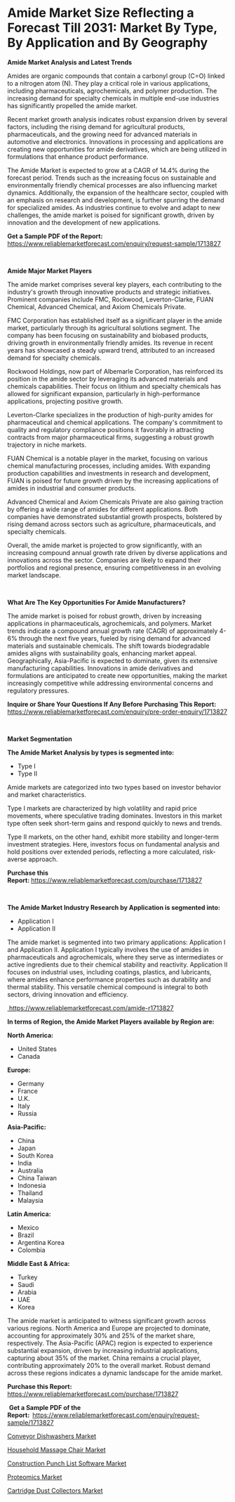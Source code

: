 <p><h1>Amide Market Size Reflecting a Forecast Till 2031: Market By Type, By Application and By Geography</h1></p><p><strong>Amide Market Analysis and Latest Trends</strong></p>
<p><p>Amides are organic compounds that contain a carbonyl group (C=O) linked to a nitrogen atom (N). They play a critical role in various applications, including pharmaceuticals, agrochemicals, and polymer production. The increasing demand for specialty chemicals in multiple end-use industries has significantly propelled the amide market.</p><p>Recent market growth analysis indicates robust expansion driven by several factors, including the rising demand for agricultural products, pharmaceuticals, and the growing need for advanced materials in automotive and electronics. Innovations in processing and applications are creating new opportunities for amide derivatives, which are being utilized in formulations that enhance product performance.</p><p>The Amide Market is expected to grow at a CAGR of 14.4% during the forecast period. Trends such as the increasing focus on sustainable and environmentally friendly chemical processes are also influencing market dynamics. Additionally, the expansion of the healthcare sector, coupled with an emphasis on research and development, is further spurring the demand for specialized amides. As industries continue to evolve and adapt to new challenges, the amide market is poised for significant growth, driven by innovation and the development of new applications.</p></p>
<p><strong>Get a Sample PDF of the Report:&nbsp;</strong> <a href="https://www.reliablemarketforecast.com/enquiry/request-sample/1713827?utm_campaign=1167&utm_medium=2&utm_source=Github&utm_content=ia&utm_term=22102024&utm_id=amide">https://www.reliablemarketforecast.com/enquiry/request-sample/1713827</a></p>
<p>&nbsp;</p>
<p><strong>Amide Major Market Players</strong></p>
<p><p>The amide market comprises several key players, each contributing to the industry's growth through innovative products and strategic initiatives. Prominent companies include FMC, Rockwood, Leverton-Clarke, FUAN Chemical, Advanced Chemical, and Axiom Chemicals Private.</p><p>FMC Corporation has established itself as a significant player in the amide market, particularly through its agricultural solutions segment. The company has been focusing on sustainability and biobased products, driving growth in environmentally friendly amides. Its revenue in recent years has showcased a steady upward trend, attributed to an increased demand for specialty chemicals.</p><p>Rockwood Holdings, now part of Albemarle Corporation, has reinforced its position in the amide sector by leveraging its advanced materials and chemicals capabilities. Their focus on lithium and specialty chemicals has allowed for significant expansion, particularly in high-performance applications, projecting positive growth.</p><p>Leverton-Clarke specializes in the production of high-purity amides for pharmaceutical and chemical applications. The company's commitment to quality and regulatory compliance positions it favorably in attracting contracts from major pharmaceutical firms, suggesting a robust growth trajectory in niche markets.</p><p>FUAN Chemical is a notable player in the market, focusing on various chemical manufacturing processes, including amides. With expanding production capabilities and investments in research and development, FUAN is poised for future growth driven by the increasing applications of amides in industrial and consumer products.</p><p>Advanced Chemical and Axiom Chemicals Private are also gaining traction by offering a wide range of amides for different applications. Both companies have demonstrated substantial growth prospects, bolstered by rising demand across sectors such as agriculture, pharmaceuticals, and specialty chemicals.</p><p>Overall, the amide market is projected to grow significantly, with an increasing compound annual growth rate driven by diverse applications and innovations across the sector. Companies are likely to expand their portfolios and regional presence, ensuring competitiveness in an evolving market landscape.</p></p>
<p>&nbsp;</p>
<p><strong>What Are The Key Opportunities For Amide Manufacturers?</strong></p>
<p><p>The amide market is poised for robust growth, driven by increasing applications in pharmaceuticals, agrochemicals, and polymers. Market trends indicate a compound annual growth rate (CAGR) of approximately 4-6% through the next five years, fueled by rising demand for advanced materials and sustainable chemicals. The shift towards biodegradable amides aligns with sustainability goals, enhancing market appeal. Geographically, Asia-Pacific is expected to dominate, given its extensive manufacturing capabilities. Innovations in amide derivatives and formulations are anticipated to create new opportunities, making the market increasingly competitive while addressing environmental concerns and regulatory pressures.</p></p>
<p><strong>Inquire or Share Your Questions If Any Before Purchasing This Report:</strong> <a href="https://www.reliablemarketforecast.com/enquiry/pre-order-enquiry/1713827?utm_campaign=1167&utm_medium=2&utm_source=Github&utm_content=ia&utm_term=22102024&utm_id=amide">https://www.reliablemarketforecast.com/enquiry/pre-order-enquiry/1713827</a></p>
<p>&nbsp;</p>
<p><strong>Market Segmentation</strong></p>
<p><strong>The Amide Market Analysis by types is segmented into:</strong></p>
<p><ul><li>Type I</li><li>Type II</li></ul></p>
<p><p>Amide markets are categorized into two types based on investor behavior and market characteristics. </p><p>Type I markets are characterized by high volatility and rapid price movements, where speculative trading dominates. Investors in this market type often seek short-term gains and respond quickly to news and trends.</p><p>Type II markets, on the other hand, exhibit more stability and longer-term investment strategies. Here, investors focus on fundamental analysis and hold positions over extended periods, reflecting a more calculated, risk-averse approach.</p></p>
<p><strong>Purchase this Report:&nbsp;</strong><a href="https://www.reliablemarketforecast.com/purchase/1713827?utm_campaign=1167&utm_medium=2&utm_source=Github&utm_content=ia&utm_term=22102024&utm_id=amide">https://www.reliablemarketforecast.com/purchase/1713827</a></p>
<p>&nbsp;</p>
<p><strong>The Amide Market Industry Research by Application is segmented into:</strong></p>
<p><ul><li>Application I</li><li>Application II</li></ul></p>
<p><p>The amide market is segmented into two primary applications: Application I and Application II. Application I typically involves the use of amides in pharmaceuticals and agrochemicals, where they serve as intermediates or active ingredients due to their chemical stability and reactivity. Application II focuses on industrial uses, including coatings, plastics, and lubricants, where amides enhance performance properties such as durability and thermal stability. This versatile chemical compound is integral to both sectors, driving innovation and efficiency.</p></p>
<p><a href="https://www.reliablemarketforecast.com/amide-r1713827?utm_campaign=1167&utm_medium=2&utm_source=Github&utm_content=ia&utm_term=22102024&utm_id=amide">&nbsp;https://www.reliablemarketforecast.com/amide-r1713827</a></p>
<p><strong>In terms of Region, the Amide Market Players available by Region are:</strong></p>
<p>
    <p> <strong> North America: </strong>
        <ul>
            <li>United States</li>
            <li>Canada</li>
        </ul>
        </p> 
    <p> <strong> Europe: </strong>
        <ul>
            <li>Germany</li>
            <li>France</li>
            <li>U.K.</li>
            <li>Italy</li>
            <li>Russia</li>
        </ul>
        </p> 
    <p> <strong> Asia-Pacific: </strong>
        <ul>
            <li>China</li>
            <li>Japan</li>
            <li>South Korea</li>
            <li>India</li>
            <li>Australia</li>
            <li>China Taiwan</li>
            <li>Indonesia</li>
            <li>Thailand</li>
            <li>Malaysia</li>
        </ul>
        </p> 
    <p> <strong> Latin America: </strong>
        <ul>
            <li>Mexico</li>
            <li>Brazil</li>
            <li>Argentina Korea</li>
            <li>Colombia</li>
        </ul>
        </p> 
    <p> <strong> Middle East & Africa: </strong>
        <ul>
            <li>Turkey</li>
            <li>Saudi</li>
            <li>Arabia</li>
            <li>UAE</li>
            <li>Korea</li>
        </ul>
    </p>
    </p>
<p><p>The amide market is anticipated to witness significant growth across various regions. North America and Europe are projected to dominate, accounting for approximately 30% and 25% of the market share, respectively. The Asia-Pacific (APAC) region is expected to experience substantial expansion, driven by increasing industrial applications, capturing about 35% of the market. China remains a crucial player, contributing approximately 20% to the overall market. Robust demand across these regions indicates a dynamic landscape for the amide market.</p></p>
<p><strong>Purchase this Report: </strong><a href="https://www.reliablemarketforecast.com/purchase/1713827?utm_campaign=1167&utm_medium=2&utm_source=Github&utm_content=ia&utm_term=22102024&utm_id=amide">https://www.reliablemarketforecast.com/purchase/1713827</a></p>
<p>&nbsp;<strong>Get a Sample PDF of the Report:&nbsp;&nbsp;</strong><a href="https://www.reliablemarketforecast.com/enquiry/request-sample/1713827?utm_campaign=1167&utm_medium=2&utm_source=Github&utm_content=ia&utm_term=22102024&utm_id=amide">https://www.reliablemarketforecast.com/enquiry/request-sample/1713827</a></p>
<p><strong></strong></p>
<p><p><a href="https://issuu.com/reportprime-2/docs/conveyor-dishwashers-market-size-20_4418d8b8614791?utm_campaign=1167&utm_medium=2&utm_source=Github&utm_content=ia&utm_term=22102024&utm_id=amide">Conveyor Dishwashers Market</a></p><p><a href="https://github.com/brunafxh5tru/Market-Research-Report-List-1/blob/main/household-massage-chair-market.md?utm_campaign=1167&utm_medium=2&utm_source=Github&utm_content=ia&utm_term=22102024&utm_id=amide">Household Massage Chair Market</a></p><p><a href="https://www.linkedin.com/pulse/construction-punch-list-software-market-size-share-jim1c?utm_campaign=1167&utm_medium=2&utm_source=Github&utm_content=ia&utm_term=22102024&utm_id=amide">Construction Punch List Software Market</a></p><p><a href="https://www.linkedin.com/pulse/in-depth-proteomics-market-review-size-share-95cagr-5hgnc?utm_campaign=1167&utm_medium=2&utm_source=Github&utm_content=ia&utm_term=22102024&utm_id=amide">Proteomics Market</a></p><p><a href="https://issuu.com/reportprime-2/docs/cartridge-dust-collectors-market-si_8aa84a120a4d69?utm_campaign=1167&utm_medium=2&utm_source=Github&utm_content=ia&utm_term=22102024&utm_id=amide">Cartridge Dust Collectors Market</a></p></p>